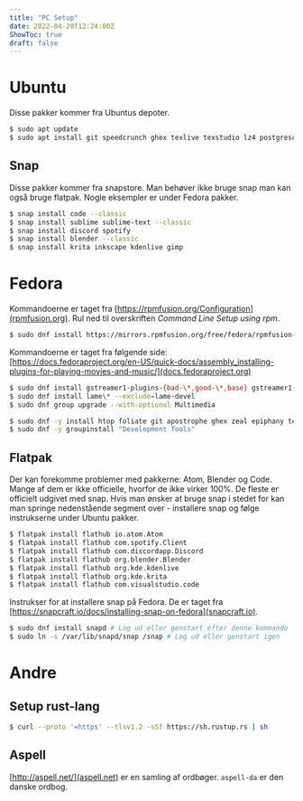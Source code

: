 ```yaml
---
title: "PC Setup"
date: 2022-04-20T12:24:00Z
ShowToc: true
draft: false
---
```


# Ubuntu

Disse pakker kommer fra Ubuntus depoter. 

```bash
$ sudo apt update
$ sudo apt install git speedcrunch ghex texlive texstudio lz4 postgresql rabbitmq-server golang build-essential htop zeal curl
```

## Snap

Disse pakker kommer fra snapstore. Man behøver ikke bruge snap man kan også bruge flatpak. Nogle eksempler er under Fedora pakker.

```bash
$ snap install code --classic
$ snap install sublime sublime-text --classic
$ snap install discord spotify
$ snap install blender --classic
$ snap install krita inkscape kdenlive gimp
```

# Fedora

Kommandoerne er taget fra [https://rpmfusion.org/Configuration](rpmfusion.org). Rul ned til overskriften *Command Line Setup using rpm*.

```bash
$ sudo dnf install https://mirrors.rpmfusion.org/free/fedora/rpmfusion-free-release-$(rpm -E %fedora).noarch.rpm https://mirrors.rpmfusion.org/nonfree/fedora/rpmfusion-nonfree-release-$(rpm -E %fedora).noarch.rpm
```

Kommandoerne er taget fra følgende side: [https://docs.fedoraproject.org/en-US/quick-docs/assembly_installing-plugins-for-playing-movies-and-music/](docs.fedoraproject.org)

```bash
$ sudo dnf install gstreamer1-plugins-{bad-\*,good-\*,base} gstreamer1-plugin-openh264 gstreamer1-libav --exclude=gstreamer1-plugins-bad-free-devel
$ sudo dnf install lame\* --exclude=lame-devel
$ sudo dnf group upgrade --with-optional Multimedia
```

```bash
$ sudo dnf -y install htop foliate git apostrophe ghex zeal epiphany texstudio texlive-scheme-medium texlive-babel-danish texlive-hyphen-danish remmina golang curl rabbitmq-server postgresql-server
$ sudo dnf -y groupinstall "Development Tools"
```

## Flatpak

Der kan forekomme problemer med pakkerne: Atom, Blender og Code. Mange af dem er ikke officielle, hvorfor de ikke virker 100%. De fleste er officielt udgivet med snap. Hvis man ønsker at bruge snap i stedet for kan man springe nedenstående segment over - installere snap og følge instrukserne under Ubuntu pakker.

```bash
$ flatpak install flathub io.atom.Atom
$ flatpak install flathub com.spotify.Client
$ flatpak install flathub com.discordapp.Discord
$ flatpak install flathub org.blender.Blender
$ flatpak install flathub org.kde.kdenlive
$ flatpak install flathub org.kde.krita
$ flatpak install flathub com.visualstudio.code
```
Instrukser for at installere snap på Fedora. De er taget fra [https://snapcraft.io/docs/installing-snap-on-fedora](snapcraft.io).

```bash
$ sudo dnf install snapd # Log ud eller genstart efter denne kommando
$ sudo ln -s /var/lib/snapd/snap /snap # Log ud eller genstart igen
```

# Andre

## Setup rust-lang

```bash
$ curl --proto '=https' --tlsv1.2 -sSf https://sh.rustup.rs | sh
```

## Aspell

[http://aspell.net/](aspell.net) er en samling af ordbøger. ``aspell-da`` er den danske ordbog.
